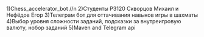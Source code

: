 1)Chess_accelerator_bot //n
2)Студенты P3120 Скворцов Михаил и Нефёдов Егор
3)Телеграм бот для оттачивания навыков игры в шахматы 
4)Выбор уровня сложности заданий, подсказки за внутреигровую валюту, нобор заданий 
5)Maven and Telegram api 
